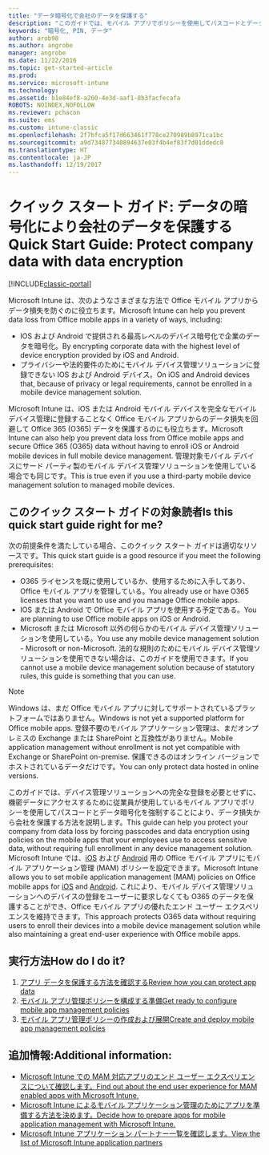```yaml
---
title: "データ暗号化で会社のデータを保護する"
description: "このガイドでは、モバイル アプリでポリシーを使用してパスコードとデータ暗号化を強制することによりデータ損失から会社を保護する方法を説明します。"
keywords: "暗号化, PIN, データ"
author: arob98
ms.author: angrobe
manager: angrobe
ms.date: 11/22/2016
ms.topic: get-started-article
ms.prod: 
ms.service: microsoft-intune
ms.technology: 
ms.assetid: b1e84ef8-a260-4e3d-aaf1-8b3facfecafa
ROBOTS: NOINDEX,NOFOLLOW
ms.reviewer: pchacon
ms.suite: ems
ms.custom: intune-classic
ms.openlocfilehash: 2f7bfca5f17d663461f778ce270989b8971ca1bc
ms.sourcegitcommit: a9d734877340894637e03f4b4ef83f7d01ddedc8
ms.translationtype: HT
ms.contentlocale: ja-JP
ms.lasthandoff: 12/19/2017
---
```

# <a name="quick-start-guide-protect-company-data-with-data-encryption"></a><span data-ttu-id="617d9-104">クイック スタート ガイド: データの暗号化により会社のデータを保護する</span><span class="sxs-lookup"><span data-stu-id="617d9-104">Quick Start Guide: Protect company data with data encryption</span></span>

[!INCLUDE[classic-portal](../includes/classic-portal.md)]

<span data-ttu-id="617d9-105">Microsoft Intune は、次のようなさまざまな方法で Office モバイル アプリからデータ損失を防ぐのに役立ちます。</span><span class="sxs-lookup"><span data-stu-id="617d9-105">Microsoft Intune can help you prevent data loss from Office mobile apps in a variety of ways, including:</span></span>
- <span data-ttu-id="617d9-106">IOS および Android で提供される最高レベルのデバイス暗号化で企業のデータを暗号化。</span><span class="sxs-lookup"><span data-stu-id="617d9-106">By encrypting corporate data with the highest level of device encryption provided by iOS and Android.</span></span>
- <span data-ttu-id="617d9-107">プライバシーや法的要件のためにモバイル デバイス管理ソリューションに登録できない IOS および Android デバイス。</span><span class="sxs-lookup"><span data-stu-id="617d9-107">On iOS and Android devices that, because of privacy or legal requirements, cannot be enrolled in a mobile device management solution.</span></span>

<span data-ttu-id="617d9-108">Microsoft Intune は、iOS または Android モバイル デバイスを完全なモバイル デバイス管理に登録することなく Office モバイル アプリからのデータ損失を回避して Office 365 (O365) データを保護するのにも役立ちます。</span><span class="sxs-lookup"><span data-stu-id="617d9-108">Microsoft Intune can also help you prevent data loss from Office mobile apps and secure Office 365 (O365) data without having to enroll iOS or Android mobile devices in full mobile device management.</span></span> <span data-ttu-id="617d9-109">管理対象モバイル デバイスにサード パーティ製のモバイル デバイス管理ソリューションを使用している場合でも同じです。</span><span class="sxs-lookup"><span data-stu-id="617d9-109">This is true even if you use a third-party mobile device management solution to managed mobile devices.</span></span>

## <a name="is-this-quick-start-guide-right-for-me"></a><span data-ttu-id="617d9-110">このクイック スタート ガイドの対象読者</span><span class="sxs-lookup"><span data-stu-id="617d9-110">Is this quick start guide right for me?</span></span>
<span data-ttu-id="617d9-111">次の前提条件を満たしている場合、このクイック スタート ガイドは適切なリソースです。</span><span class="sxs-lookup"><span data-stu-id="617d9-111">This quick start guide is a good resource if you meet the following prerequisites:</span></span>
- <span data-ttu-id="617d9-112">O365 ライセンスを既に使用しているか、使用するために入手してあり、Office モバイル アプリを管理している。</span><span class="sxs-lookup"><span data-stu-id="617d9-112">You already use or have O365 licenses that you want to use and you manage Office mobile apps.</span></span>
- <span data-ttu-id="617d9-113">IOS または Android で Office モバイル アプリを使用する予定である。</span><span class="sxs-lookup"><span data-stu-id="617d9-113">You are planning to use Office mobile apps on iOS or Android.</span></span>
- <span data-ttu-id="617d9-114">Microsoft または Microsoft 以外の何らかのモバイル デバイス管理ソリューションを使用している。</span><span class="sxs-lookup"><span data-stu-id="617d9-114">You use any mobile device management solution - Microsoft or non-Microsoft.</span></span> <span data-ttu-id="617d9-115">法的な規則のためにモバイル デバイス管理ソリューションを使用できない場合は、このガイドを使用できます。</span><span class="sxs-lookup"><span data-stu-id="617d9-115">If you cannot use a mobile device management solution because of statutory rules, this guide is something that you can use.</span></span>

> [!NOTE]
> <span data-ttu-id="617d9-116">Windows は、まだ Office モバイル アプリに対してサポートされているプラットフォームではありません。</span><span class="sxs-lookup"><span data-stu-id="617d9-116">Windows is not yet a supported platform for Office mobile apps.</span></span> <span data-ttu-id="617d9-117">登録不要のモバイル アプリケーション管理は、まだオンプレミスの Exchange または SharePoint と互換性がありません。</span><span class="sxs-lookup"><span data-stu-id="617d9-117">Mobile application management without enrollment is not yet compatible with Exchange or SharePoint on-premise.</span></span> <span data-ttu-id="617d9-118">保護できるのはオンライン バージョンでホストされているデータだけです。</span><span class="sxs-lookup"><span data-stu-id="617d9-118">You can only protect data hosted in online versions.</span></span>

<span data-ttu-id="617d9-119">このガイドでは、デバイス管理ソリューションへの完全な登録を必要とせずに、機密データにアクセスするために従業員が使用しているモバイル アプリでポリシーを使用してパスコードとデータ暗号化を強制することにより、データ損失から会社を保護する方法を説明します。</span><span class="sxs-lookup"><span data-stu-id="617d9-119">This guide can help you protect your company from data loss by forcing passcodes and data encryption using policies on the mobile apps that your employees use to access sensitive data, without requiring full enrollment in any device management solution.</span></span> <span data-ttu-id="617d9-120">Microsoft Intune では、[iOS](https://products.office.com/mobile/office-mobile-apps-for-ios) および [Android](https://products.office.com/mobile/office-mobile-apps-for-android) 用の Office モバイル アプリにモバイル アプリケーション管理 (MAM) ポリシーを設定できます。</span><span class="sxs-lookup"><span data-stu-id="617d9-120">Microsoft Intune allows you to set mobile application management (MAM) policies on Office mobile apps for [iOS](https://products.office.com/mobile/office-mobile-apps-for-ios) and [Android](https://products.office.com/mobile/office-mobile-apps-for-android).</span></span> <span data-ttu-id="617d9-121">これにより、モバイル デバイス管理ソリューションへのデバイスの登録をユーザーに要求しなくても O365 のデータを保護することができ、Office モバイル アプリの優れたエンド ユーザー エクスペリエンスを維持できます。</span><span class="sxs-lookup"><span data-stu-id="617d9-121">This approach protects O365 data without requiring users to enroll their devices into a mobile device management solution while also maintaining a great end-user experience with Office mobile apps.</span></span>

## <a name="how-do-i-do-it"></a><span data-ttu-id="617d9-122">実行方法</span><span class="sxs-lookup"><span data-stu-id="617d9-122">How do I do it?</span></span>
1.  [<span data-ttu-id="617d9-123">アプリ データを保護する方法を確認する</span><span class="sxs-lookup"><span data-stu-id="617d9-123">Review how you can protect app data</span></span>](/intune-classic/deploy-use/protect-app-data-using-mobile-app-management-policies-with-microsoft-intune)
2.  [<span data-ttu-id="617d9-124">モバイル アプリ管理ポリシーを構成する準備</span><span class="sxs-lookup"><span data-stu-id="617d9-124">Get ready to configure mobile app management policies</span></span>](/intune-classic/deploy-use/get-ready-to-configure-mobile-app-management-policies-with-microsoft-intune)
3.  [<span data-ttu-id="617d9-125">モバイル アプリ管理ポリシーの作成および展開</span><span class="sxs-lookup"><span data-stu-id="617d9-125">Create and deploy mobile app management policies</span></span>](/intune-classic/deploy-use/create-and-deploy-mobile-app-management-policies-with-microsoft-intune)

## <a name="additional-information"></a><span data-ttu-id="617d9-126">追加情報:</span><span class="sxs-lookup"><span data-stu-id="617d9-126">Additional information:</span></span>
- [<span data-ttu-id="617d9-127">Microsoft Intune での MAM 対応アプリのエンド ユーザー エクスペリエンスについて確認します。</span><span class="sxs-lookup"><span data-stu-id="617d9-127">Find out about the end user experience for MAM enabled apps with Microsoft Intune.</span></span>](/intune-classic/eploy-use/end-user-experience-for-mam-enabled-apps-with-microsoft-intune)
- [<span data-ttu-id="617d9-128">Microsoft Intune によるモバイル アプリケーション管理のためにアプリを準備する方法を決めます。</span><span class="sxs-lookup"><span data-stu-id="617d9-128">Decide how to prepare apps for mobile application management with Microsoft Intune.</span></span>](/intune/apps-prepare-mobile-application-management)
- [<span data-ttu-id="617d9-129">Microsoft Intune アプリケーション パートナー一覧を確認します。</span><span class="sxs-lookup"><span data-stu-id="617d9-129">View the list of Microsoft Intune application partners</span></span>](https://www.microsoft.com/cloud-platform/microsoft-intune-partners)
